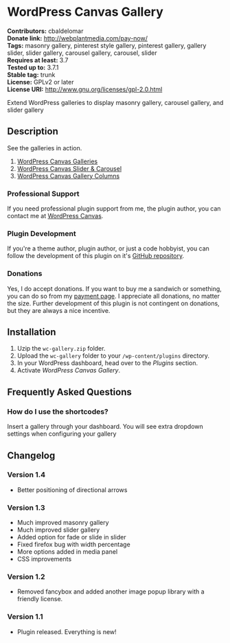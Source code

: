 # WordPress Canvas Gallery #

**Contributors:** cbaldelomar  
**Donate link:** http://webplantmedia.com/pay-now/  
**Tags:** masonry gallery, pinterest style gallery, pinterest gallery, gallery slider, slider gallery, carousel gallery, carousel, slider  
**Requires at least:** 3.7  
**Tested up to:** 3.7.1  
**Stable tag:** trunk  
**License:** GPLv2 or later  
**License URI:** http://www.gnu.org/licenses/gpl-2.0.html  

Extend WordPress galleries to display masonry gallery, carousel gallery, and slider gallery

## Description ##

See the galleries in action.

1. [WordPress Canvas Galleries](http://wordpresscanvas.com/features/gallery/)
2. [WordPress Canvas Slider & Carousel](http://wordpresscanvas.com/features/gallery/slider-carousel/)
3. [WordPress Canvas Gallery Columns](http://wordpresscanvas.com/features/gallery/gallery-columns/)

### Professional Support

If you need professional plugin support from me, the plugin author, you can contact me at [WordPress Canvas](http://wordpresscanvas.com/).

### Plugin Development

If you're a theme author, plugin author, or just a code hobbyist, you can follow the development of this plugin on it's [GitHub repository](https://github.com/webplantmedia/wc-gallery). 

### Donations

Yes, I do accept donations.  If you want to buy me a sandwich or something, you can do so from my [payment page](http://webplantmedia.com/pay-now/).  I appreciate all donations, no matter the size.  Further development of this plugin is not contingent on donations, but they are always a nice incentive.

## Installation ##

1. Uzip the `wc-gallery.zip` folder.
2. Upload the `wc-gallery` folder to your `/wp-content/plugins` directory.
3. In your WordPress dashboard, head over to the *Plugins* section.
4. Activate *WordPress Canvas Gallery*.

## Frequently Asked Questions ##

### How do I use the shortcodes?

Insert a gallery through your dashboard. You will see extra dropdown settings when configuring your gallery

## Changelog ##

### Version 1.4

* Better positioning of directional arrows

### Version 1.3

* Much improved masonry gallery
* Much improved slider gallery
* Added option for fade or slide in slider
* Fixed firefox bug with width percentage
* More options added in media panel
* CSS improvements

### Version 1.2

* Removed fancybox and added another image popup library with a friendly license.

### Version 1.1

* Plugin released.  Everything is new!

